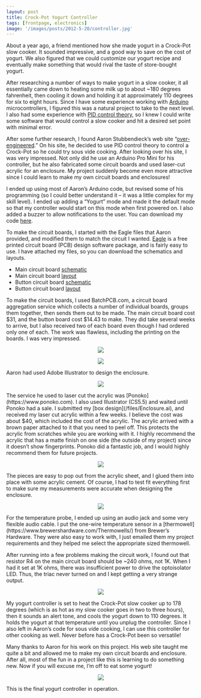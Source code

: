 ```yaml
---
layout: post
title: Crock-Pot Yogurt Controller
tags: [frontpage, electronics]
image: '/images/posts/2012-5-20/controller.jpg'
---
```


About a year ago, a friend mentioned how she made yogurt in a Crock-Pot slow cooker. It sounded impressive, and a good way to save on the cost of yogurt. We also figured that we could customize our yogurt recipe and eventually make something that would rival the taste of store-bought yogurt.

After researching a number of ways to make yogurt in a slow cooker, it all essentially came down to heating some milk up to about ~180 degrees fahrenheit, then cooling it down and holding it at approximately 110 degrees for six to eight hours. Since I have some experience working with [Arduino](http://www.arduino.cc/) microcontrollers, I figured this was a natural project to take to the next level. I also had some experience with [PID control theory](http://en.wikipedia.org/wiki/PID_controller), so I knew I could write some software that would control a slow cooker and hit a desired set point with minimal error.

After some further research, I found Aaron Stubbendieck’s web site “[over-engineered](http://www.over-engineered.com/projects/sous-vide-pid-controller/#more-69).” On his site, he decided to use PID control theory to control a Crock-Pot so he could try sous vide cooking. After looking over his site, I was very impressed. Not only did he use an Arduino Pro Mini for his controller, but he also fabricated some circuit boards and used laser-cut acrylic for an enclosure. My project suddenly become even more attractive since I could learn to make my own circuit boards and enclosures!

I ended up using most of Aaron’s Arduino code, but revised some of his programming (so I could better understand it – it was a little complex for my skill level). I ended up adding a “Yogurt” mode and made it the default mode so that my controller would start on this mode when first powered on. I also added a buzzer to allow notifications to the user. You can download my code [here](/files/Yogurt_Maker.ino).

To make the circuit boards, I started with the Eagle files that Aaron provided, and modified them to match the circuit I wanted. [Eagle](https://www.autodesk.com/products/eagle/overview?plc=F360&term=1-YEAR&support=ADVANCED&quantity=1) is a free printed circuit board (PCB) design software package, and is fairly easy to use. I have attached my files, so you can download the schematics and layouts.

* Main circuit board [schematic](/files/main_schematic.sch)
* Main circuit board [layout](/files/main_layout.brd.zip)
* Button circuit board [schematic](/files/button_schematic.sch)
* Button circuit board [layout](/files/button_layout.brd.zip)

To make the circuit boards, I used BatchPCB.com, a circuit board aggregation service which collects a number of individual boards, groups them together, then sends them out to be made. The main circuit board cost $31, and the button board cost $14.43 to make. They did take several weeks to arrive, but I also received two of each board even though I had ordered only one of each. The work was flawless, including the printing on the boards. I was very impressed.
<p align="center">
  <img src="/images/posts/2012-5-20/circuit_boards1.jpg">
</p>

<p align="center">
  <img src="/images/posts/2012-5-20/circuit_boards2.jpg">
</p>
Aaron had used Adobe Illustrator to design the enclosure.
<p align="center">
  <img src="/images/posts/2012-5-20/design.jpg">
</p>
The service he used to laser cut the acrylic was [Ponoko](https://www.ponoko.com). I also used Illustrator (CS5.5) and waited until Ponoko had a sale. I submitted my [box design](/files/Enclosure.ai), and received my laser cut acrylic within a few weeks. I believe the cost was about $40, which included the cost of the acrylic. The acrylic arrived with a brown paper attached to it that you need to peel off. This protects the acrylic from scratches while you are working with it. I highly recommend the acrylic that has a matte finish on one side (the outside of my project) since it doesn’t show fingerprints. Ponoko did a fantastic job, and I would highly recommend them for future projects.
<p align="center">
  <img src="/images/posts/2012-5-20/laser_cut.jpg">
</p>
The pieces are easy to pop out from the acrylic sheet, and I glued them into place with some acrylic cement. Of course, I had to test fit everything first to make sure my measurements were accurate when designing the enclosure.
<p align="center">
  <img src="/images/posts/2012-5-20/test_fit.jpg">
</p>
For the temperature probe, I ended up using an audio jack and some very flexible audio cable. I put the one-wire temperature sensor in a [thermowell](https://www.brewershardware.com/Thermowells/) from Brewer’s Hardware. They were also easy to work with, I just emailed them my project requirements and they helped me select the appropriate sized thermowell.

After running into a few problems making the circuit work, I found out that resistor R4 on the main circuit board should be ~240 ohms, not 1K. When I had it set at 1K ohms, there was insufficient power to drive the optoisolator LED. Thus, the triac never turned on and I kept getting a very strange output.
<p align="center">
  <img src="/images/posts/2012-5-20/test.jpg">
</p>
My yogurt controller is set to heat the Crock-Pot slow cooker up to 178 degrees (which is as hot as my slow cooker goes in two to three hours), then it sounds an alert tone, and cools the yogurt down to 110 degrees. It holds the yogurt at that temperature until you unplug the controller. Since I also left in Aaron’s code for sous vide cooking, I can use this controller for other cooking as well. Never before has a Crock-Pot been so versatile!

Many thanks to Aaron for his work on this project. His web site taught me quite a bit and allowed me to make my own circuit boards and enclosure. After all, most of the fun in a project like this is learning to do something new. Now if you will excuse me, I’m off to eat some yogurt!
<p align="center">
  <img src="/images/posts/2012-5-20/final.jpg">
</p>
This is the final yogurt controller in operation.

